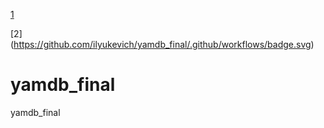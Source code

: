 [1](https://github.com/ilyukevich/yamdb_final/workflows/yamdb_worflow/badge.svg)

[2] (https://github.com/ilyukevich/yamdb_final/.github/workflows/badge.svg)


# yamdb_final
yamdb_final
